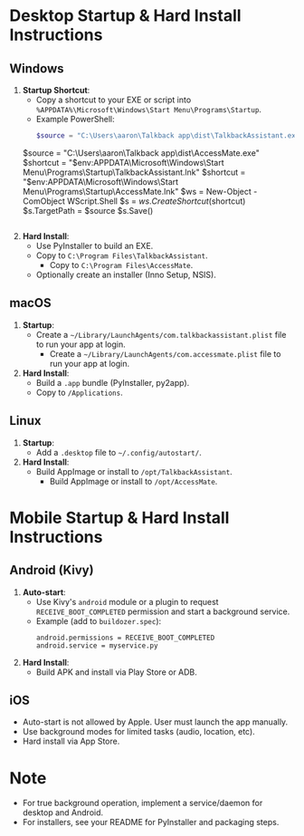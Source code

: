 # Desktop Startup & Hard Install Instructions

## Windows
1. **Startup Shortcut**:
   - Copy a shortcut to your EXE or script into `%APPDATA%\Microsoft\Windows\Start Menu\Programs\Startup`.
   - Example PowerShell:
     ```powershell
     $source = "C:\Users\aaron\Talkback app\dist\TalkbackAssistant.exe"
   $source = "C:\Users\aaron\Talkback app\dist\AccessMate.exe"
     $shortcut = "$env:APPDATA\Microsoft\Windows\Start Menu\Programs\Startup\TalkbackAssistant.lnk"
   $shortcut = "$env:APPDATA\Microsoft\Windows\Start Menu\Programs\Startup\AccessMate.lnk"
     $ws = New-Object -ComObject WScript.Shell
     $s = $ws.CreateShortcut($shortcut)
     $s.TargetPath = $source
     $s.Save()
     ```
2. **Hard Install**:
   - Use PyInstaller to build an EXE.
   - Copy to `C:\Program Files\TalkbackAssistant`.
      - Copy to `C:\Program Files\AccessMate`.
   - Optionally create an installer (Inno Setup, NSIS).

## macOS
1. **Startup**:
   - Create a `~/Library/LaunchAgents/com.talkbackassistant.plist` file to run your app at login.
      - Create a `~/Library/LaunchAgents/com.accessmate.plist` file to run your app at login.
2. **Hard Install**:
   - Build a `.app` bundle (PyInstaller, py2app).
   - Copy to `/Applications`.

## Linux
1. **Startup**:
   - Add a `.desktop` file to `~/.config/autostart/`.
2. **Hard Install**:
   - Build AppImage or install to `/opt/TalkbackAssistant`.
      - Build AppImage or install to `/opt/AccessMate`.

# Mobile Startup & Hard Install Instructions

## Android (Kivy)
1. **Auto-start**:
   - Use Kivy's `android` module or a plugin to request `RECEIVE_BOOT_COMPLETED` permission and start a background service.
   - Example (add to `buildozer.spec`):
     ```
     android.permissions = RECEIVE_BOOT_COMPLETED
     android.service = myservice.py
     ```
2. **Hard Install**:
   - Build APK and install via Play Store or ADB.

## iOS
- Auto-start is not allowed by Apple. User must launch the app manually.
- Use background modes for limited tasks (audio, location, etc).
- Hard install via App Store.

# Note
- For true background operation, implement a service/daemon for desktop and Android.
- For installers, see your README for PyInstaller and packaging steps.
